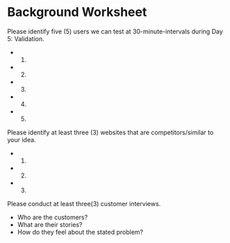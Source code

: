 # Background Worksheet

Please identify five (5) users we can test at 30-minute-intervals during Day 5: Validation.

* 1.
* 2.
* 3.
* 4.
* 5.

Please identify at least three (3) websites that are competitors/similar to your idea.

* 1.
* 2.
* 3.

Please conduct at least three(3) customer interviews.

* Who are the customers?
* What are their stories?
* How do they feel about the stated problem?
